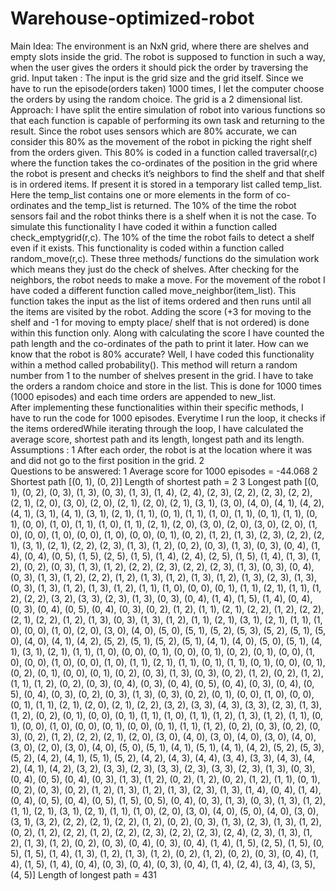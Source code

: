 # Warehouse-optimized-robot

Main Idea:
The environment is an NxN grid, where there are shelves and empty slots inside the grid. The robot is supposed to function in such a way, when the user gives the orders it should pick the order by traversing the grid. 
Input taken :
The input is the grid size and the grid itself. Since we have to run the episode(orders taken) 1000 times, I let the computer choose the orders by using the random choice. The grid is a 2 dimensional list. 
Approach:
I have split the entire simulation of robot into various functions so that each function is capable of performing its own task and returning to the result. Since the robot uses sensors which are 80% accurate, we can consider this 80% as the movement of the robot in picking the right shelf from the orders given. This 80% is coded in a function called traversal(r,c) where the function takes the co-ordinates of the position in the grid where the robot is present and checks it’s neighbors to find the shelf and that shelf is in ordered items. If present it is stored in a temporary list called temp_list. Here the temp_list contains one or more elements in the form of co-ordinates and the temp_list is returned. 
The 10% of the time the robot sensors fail and the robot thinks there is a shelf when it is not the case. To simulate this functionality I have coded it within a function called check_emptygrid(r,c). 
The 10% of the time the robot fails to detect a shelf even if it exists. This functionality is coded within a function called random_move(r,c).
These three methods/ functions do the simulation work which means they just do the check of shelves. 
After checking for the neighbors, the robot needs to make a move. For the movement of the robot I have coded a different function called move_neighbor(item_list). This function takes the input as the list of items ordered and then runs until all the items are visited by the robot. Adding the score (+3 for moving to the shelf and -1 for moving to empty place/ shelf that is not ordered) is done within this function only. Along with calculating the score I have counted the path length and the co-ordinates of the path to print it later. 
How can we know that the robot is 80% accurate?
Well, I have coded this functionality within a method called probability(). This method will return a random number from 1 to the number of shelves present in the grid. 
I have to take the orders a random choice and store in the list. This is done for 1000 times (1000 episodes) and each time orders are appended to new_list.  
After implementing these functionalities within their specific methods, I have to run the code for 1000 episodes. Everytime I run the loop, it checks if the items orderedWhile iterating through the loop, I have calculated the average score, shortest path and its length, longest path and its length. 
Assumptions :
1	After each order, the robot is at the location where it was and did not go to the first position in the grid. 
2	
Questions to be answered:
1	Average score for 1000 episodes = -44.068
2 Shortest path  [(0, 1), (0, 2)]
Length of shortest path =  2
3 Longest path  [(0, 1), (0, 2), (0, 3), (1, 3), (0, 3), (1, 3), (1, 4), (2, 4), (2, 3), (2, 2), (2, 3), (2, 2), (2, 1), (2, 0), (3, 0), (2, 0), (2, 1), (2, 0), (2, 1), (3, 1), (3, 0), (4, 0), (4, 1), (4, 2), (4, 1), (3, 1), (4, 1), (3, 1), (2, 1), (1, 1), (0, 1), (1, 1), (1, 0), (1, 1), (0, 1), (1, 1), (0, 1), (0, 0), (1, 0), (1, 1), (1, 0), (1, 1), (2, 1), (2, 0), (3, 0), (2, 0), (3, 0), (2, 0), (1, 0), (0, 0), (1, 0), (0, 0), (1, 0), (0, 0), (0, 1), (0, 2), (1, 2), (1, 3), (2, 3), (2, 2), (2, 1), (3, 1), (2, 1), (2, 2), (2, 3), (1, 3), (1, 2), (0, 2), (0, 3), (1, 3), (0, 3), (0, 4), (1, 4), (0, 4), (0, 5), (1, 5), (2, 5), (1, 5), (1, 4), (2, 4), (2, 5), (1, 5), (1, 4), (1, 3), (1, 2), (0, 2), (0, 3), (1, 3), (1, 2), (2, 2), (2, 3), (2, 2), (2, 3), (1, 3), (0, 3), (0, 4), (0, 3), (1, 3), (1, 2), (2, 2), (1, 2), (1, 3), (1, 2), (1, 3), (1, 2), (1, 3), (2, 3), (1, 3), (0, 3), (1, 3), (1, 2), (1, 3), (1, 2), (1, 1), (1, 0), (0, 0), (0, 1), (1, 1), (2, 1), (1, 1), (1, 2), (2, 2), (3, 2), (3, 3), (2, 3), (1, 3), (0, 3), (0, 4), (1, 4), (1, 5), (1, 4), (0, 4), (0, 3), (0, 4), (0, 5), (0, 4), (0, 3), (0, 2), (1, 2), (1, 1), (2, 1), (2, 2), (1, 2), (2, 2), (2, 1), (2, 2), (1, 2), (1, 3), (0, 3), (1, 3), (1, 2), (1, 1), (2, 1), (3, 1), (2, 1), (1, 1), (1, 0), (0, 0), (1, 0), (2, 0), (3, 0), (4, 0), (5, 0), (5, 1), (5, 2), (5, 3), (5, 2), (5, 1), (5, 0), (4, 0), (4, 1), (4, 2), (5, 2), (5, 1), (5, 2), (5, 1), (4, 1), (4, 0), (5, 0), (5, 1), (4, 1), (3, 1), (2, 1), (1, 1), (1, 0), (0, 0), (0, 1), (0, 0), (0, 1), (0, 2), (0, 1), (0, 0), (1, 0), (0, 0), (1, 0), (0, 0), (1, 0), (1, 1), (2, 1), (1, 1), (0, 1), (1, 1), (0, 1), (0, 0), (0, 1), (0, 2), (0, 1), (0, 0), (0, 1), (0, 2), (0, 3), (1, 3), (0, 3), (0, 2), (1, 2), (0, 2), (1, 2), (1, 1), (1, 2), (0, 2), (0, 3), (0, 4), (0, 3), (0, 4), (0, 5), (0, 4), (0, 3), (0, 4), (0, 5), (0, 4), (0, 3), (0, 2), (0, 3), (1, 3), (0, 3), (0, 2), (0, 1), (0, 0), (1, 0), (0, 0), (0, 1), (1, 1), (2, 1), (2, 0), (2, 1), (2, 2), (3, 2), (3, 3), (4, 3), (3, 3), (2, 3), (1, 3), (1, 2), (0, 2), (0, 1), (0, 0), (0, 1), (1, 1), (1, 0), (1, 1), (1, 2), (1, 3), (1, 2), (1, 1), (0, 1), (0, 0), (1, 0), (0, 0), (0, 1), (0, 0), (0, 1), (1, 1), (1, 2), (0, 2), (0, 3), (0, 2), (0, 3), (0, 2), (1, 2), (2, 2), (2, 1), (2, 0), (3, 0), (4, 0), (3, 0), (4, 0), (3, 0), (4, 0), (3, 0), (2, 0), (3, 0), (4, 0), (5, 0), (5, 1), (4, 1), (5, 1), (4, 1), (4, 2), (5, 2), (5, 3), (5, 2), (4, 2), (4, 1), (5, 1), (5, 2), (4, 2), (4, 3), (4, 4), (3, 4), (3, 3), (4, 3), (4, 2), (4, 1), (4, 2), (3, 2), (3, 3), (2, 3), (3, 3), (2, 3), (3, 3), (2, 3), (1, 3), (0, 3), (0, 4), (0, 5), (0, 4), (0, 3), (1, 3), (1, 2), (0, 2), (1, 2), (0, 2), (1, 2), (1, 1), (0, 1), (0, 2), (0, 3), (0, 2), (1, 2), (1, 3), (1, 2), (1, 3), (2, 3), (1, 3), (1, 4), (0, 4), (1, 4), (0, 4), (0, 5), (0, 4), (0, 5), (1, 5), (0, 5), (0, 4), (0, 3), (1, 3), (0, 3), (1, 3), (1, 2), (1, 1), (2, 1), (3, 1), (2, 1), (1, 1), (1, 0), (2, 0), (3, 0), (4, 0), (5, 0), (4, 0), (3, 0), (3, 1), (3, 2), (2, 2), (2, 1), (2, 2), (1, 2), (0, 2), (0, 3), (1, 3), (2, 3), (1, 3), (1, 2), (0, 2), (1, 2), (2, 2), (1, 2), (2, 2), (2, 3), (2, 2), (2, 3), (2, 4), (2, 3), (1, 3), (1, 2), (1, 3), (1, 2), (0, 2), (0, 3), (0, 4), (0, 3), (0, 4), (1, 4), (1, 5), (2, 5), (1, 5), (0, 5), (1, 5), (1, 4), (1, 3), (1, 2), (1, 3), (1, 2), (0, 2), (1, 2), (0, 2), (0, 3), (0, 4), (1, 4), (1, 5), (1, 4), (0, 4), (0, 3), (0, 4), (0, 3), (0, 4), (1, 4), (2, 4), (3, 4), (3, 5), (4, 5)]
Length of longest path =  431
